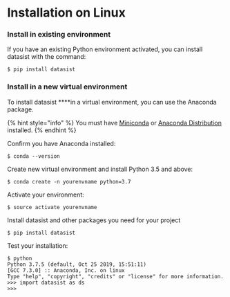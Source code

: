 # Installation on Linux

### **Install in existing environment**

If you have an existing Python environment activated, you can install datasist with the command:

```text
$ pip install datasist
```

### **Install in a new virtual environment**

To install datasist ****in a virtual environment, you can use the Anaconda package.

{% hint style="info" %}
You must have  [Miniconda](https://docs.conda.io/en/latest/miniconda.html) or [Anaconda Distribution](https://docs.anaconda.com/anaconda/) installed.
{% endhint %}

Confirm you have Anaconda installed:

```text
$ conda --version
```

Create new virtual environment and install Python 3.5 and above:

```
$ conda create -n yourenvname python=3.7 
```

Activate your environment:

```text
$ source activate yourenvname
```

Install datasist and other packages you need for your project

```text
$ pip install datasist
```

Test your installation: 

```text
$ python
Python 3.7.5 (default, Oct 25 2019, 15:51:11) 
[GCC 7.3.0] :: Anaconda, Inc. on linux
Type "help", "copyright", "credits" or "license" for more information.
>>> import datasist as ds
>>> 
```

